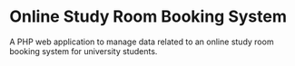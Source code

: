 # Online Study Room Booking System

A PHP web application to manage data related to an online study room booking system for university students.
